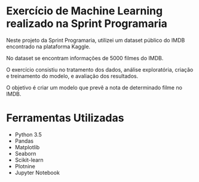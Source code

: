 <h1>Exercício de Machine Learning realizado na Sprint Programaria</h1>

Neste projeto da Sprint Programaria, utilizei um dataset público do IMDB encontrado na plataforma Kaggle. 
<p>No dataset se encontram informações de 5000 filmes do IMDB.</p>
<p>O exercício consistiu no tratamento dos dados, análise exploratória, criação e treinamento do modelo, e avaliação dos resultados. </p>

<p>O objetivo é criar um modelo que prevê a nota de determinado filme no IMDB.</p>


<h1>Ferramentas Utilizadas</h1>
<ul> 
  <li>Python 3.5</li>
  <li>Pandas</li>
  <li>Matplotlib</li>
  <li>Seaborn</li>
  <li>Scikit-learn</li>
  <li>Plotnine</li>
  <li>Jupyter Notebook</li></ul>
